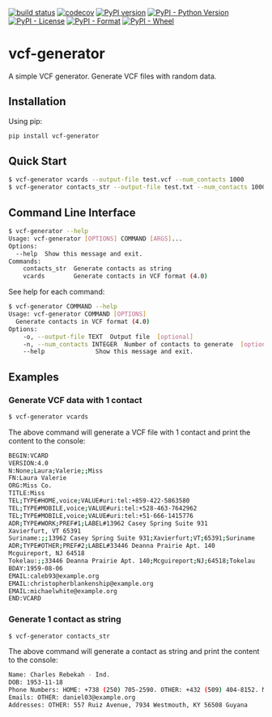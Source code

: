 [![build status](https://github.com/talk2bryan/vcf-generator/actions/workflows/ci.yaml/badge.svg)](https://github.com/talk2bryan/vcf-generator/actions/workflows/ci.yaml)
[![codecov](https://codecov.io/gh/talk2bryan/vcf-generator/graph/badge.svg?token=IHS7IJ3RPN)](https://codecov.io/gh/talk2bryan/vcf-generator)
[![PyPI version](https://badge.fury.io/py/vcf-generator.svg)](https://badge.fury.io/py/vcf-generator)
[![PyPI - Python Version](https://img.shields.io/pypi/pyversions/vcf-generator)](https://pypi.org/project/vcf-generator/)
[![PyPI - License](https://img.shields.io/pypi/l/vcf-generator)](https://pypi.org/project/vcf-generator/)
[![PyPI - Format](https://img.shields.io/pypi/format/vcf-generator)](https://pypi.org/project/vcf-generator/)
[![PyPI - Wheel](https://img.shields.io/pypi/wheel/vcf-generator)](https://pypi.org/project/vcf-generator/)

# vcf-generator

A simple VCF generator. Generate VCF files with random data.

## Installation
Using pip:
```bash
pip install vcf-generator
```
## Quick Start
```bash
$ vcf-generator vcards --output-file test.vcf --num_contacts 1000
$ vcf-generator contacts_str --output-file test.txt --num_contacts 1000
```

## Command Line Interface
```bash
$ vcf-generator --help
Usage: vcf-generator [OPTIONS] COMMAND [ARGS]...
Options:
  --help  Show this message and exit.
Commands:
    contacts_str  Generate contacts as string
    vcards        Generate contacts in VCF format (4.0)
```

See help for each command:

```bash
$ vcf-generator COMMAND --help
Usage: vcf-generator COMMAND [OPTIONS]
  Generate contacts in VCF format (4.0)
Options:
    -o, --output-file TEXT  Output file  [optional]
    -n, --num_contacts INTEGER  Number of contacts to generate  [optional]
    --help              Show this message and exit.
```


## Examples
### Generate VCF data with 1 contact
```bash
$ vcf-generator vcards
```

The above command will generate a VCF file with 1 contact and print the content to the console:

```bash
BEGIN:VCARD
VERSION:4.0
N:None;Laura;Valerie;;Miss
FN:Laura Valerie
ORG:Miss Co.
TITLE:Miss
TEL;TYPE#HOME,voice;VALUE#uri:tel:+859-422-5863580
TEL;TYPE#MOBILE,voice;VALUE#uri:tel:+528-463-7642962
TEL;TYPE#MOBILE,voice;VALUE#uri:tel:+51-666-1415776
ADR;TYPE#WORK;PREF#1;LABEL#13962 Casey Spring Suite 931
Xavierfurt, VT 65391
Suriname:;;13962 Casey Spring Suite 931;Xavierfurt;VT;65391;Suriname
ADR;TYPE#OTHER;PREF#2;LABEL#33446 Deanna Prairie Apt. 140
Mcguireport, NJ 64518
Tokelau:;;33446 Deanna Prairie Apt. 140;Mcguireport;NJ;64518;Tokelau
BDAY:1959-08-06
EMAIL:caleb93@example.org
EMAIL:christopherblankenship@example.org
EMAIL:michaelwhite@example.org
END:VCARD
```

### Generate 1 contact as string
```bash
$ vcf-generator contacts_str
```

The above command will generate a contact as string and print the content to the console:

```bash
Name: Charles Rebekah - Ind.
DOB: 1953-11-18
Phone Numbers: HOME: +738 (250) 705-2590. OTHER: +432 (509) 404-8152. MOBILE: +601 (647) 746-1060
Emails: OTHER: daniel03@example.org
Addresses: OTHER: 557 Ruiz Avenue, 7934 Westmouth, KY 56508 Guyana
```
